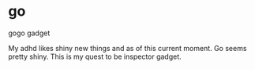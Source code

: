 # go
gogo gadget

My adhd likes shiny new things and as of this current moment. Go seems pretty shiny. This is my quest to be inspector gadget.